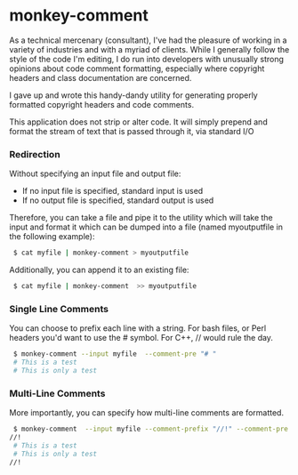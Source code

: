 # monkey-comment

As a technical mercenary (consultant), I've had the pleasure of working in a variety of industries and with a myriad of clients.  While I generally follow the style of the code I'm editing, I do run into developers with unusually strong opinions about code comment formatting, especially where copyright
headers and class documentation are concerned.

I gave up and wrote this handy-dandy utility for generating properly formatted copyright headers and code comments.  

This application does not strip or alter code.  It will simply prepend and format the stream of text that is passed through it, via standard I/O

### Redirection
Without specifying an input file and output file:
 - If no input file is specified, standard input is used
 - If no output file is specified, standard output is used

Therefore, you can take a file and pipe it to the utility  which will take the input and format it which can be dumped into a  file (named myoutputfile in the following example):

```bash
 $ cat myfile | monkey-comment > myoutputfile
 ```

 Additionally, you can append it to an existing file:
```bash
 $ cat myfile | monkey-comment  >> myoutputfile
```

### Single Line Comments

 You can choose to prefix each line with a string.  For bash files, or Perl  headers you'd want to use the # symbol.  For C++, // would rule the day.

```bash
 $ monkey-comment --input myfile  --comment-pre "# "
 # This is a test
 # This is only a test
```
### Multi-Line Comments

 More importantly, you can specify how multi-line comments are formatted.
```bash
 $ monkey-comment  --input myfile --comment-prefix "//!" --comment-pre " #" --comment-postfix "//!"
//!
 # This is a test
 # This is only a test
//!
```

